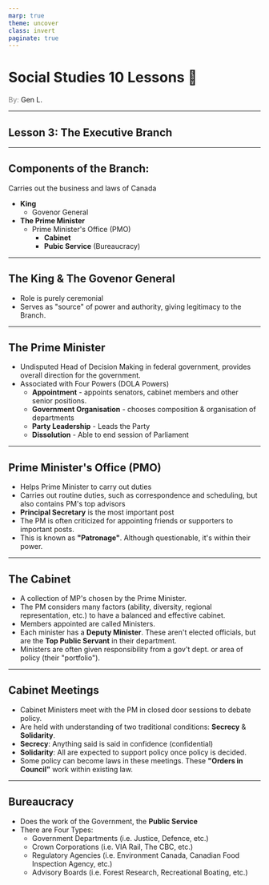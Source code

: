 ```yaml
---
marp: true
theme: uncover
class: invert
paginate: true
---
```


# <!--fit--> Social Studies 10 Lessons :book:

<span style="color:grey">By:</span> Gen L.

<!--_footer: In partnership with Hyperion University, 2023-->

---

## Lesson 3: The Executive Branch

---

## Components of the Branch:

Carries out the business and laws of Canada

* **King**
    * Govenor General
* **The Prime Minister**
    * Prime Minister's Office (PMO)
        - **Cabinet**
        - **Pubic Service** (Bureaucracy)

---

## The King & The Govenor General

* Role is purely ceremonial
* Serves as "source" of power and authority, giving legitimacy to the Branch.

---

## The Prime Minister

* Undisputed Head of Decision Making in federal government, provides overall direction for the government.
* Associated with Four Powers (DOLA Powers)
    * **Appointment** - appoints senators, cabinet members and other senior positions.
    * **Government Organisation** - chooses composition & organisation of departments
    * **Party Leadership** - Leads the Party
    * **Dissolution** - Able to end session of Parliament

---

## Prime Minister's Office (PMO)

* Helps Prime Minister to carry out duties
* Carries out routine duties, such as correspondence and scheduling, but also contains PM's top advisors
* **Principal Secretary** is the most important post
* The PM is often criticized for appointing friends or supporters to important posts.
* This is known as **"Patronage"**. Although questionable, it's within their power.

---

## The Cabinet

* A collection of MP's chosen by the Prime Minister.
* The PM considers many factors (ability, diversity, regional representation, etc.) to have a balanced and effective cabinet.
* Members appointed are called Ministers.
* Each minister has a **Deputy Minister**. These aren't elected officials, but are the **Top Public Servant** in their department.
* Ministers are often given responsibility from a gov't dept. or area of policy (their "portfolio").

---

## Cabinet Meetings

* Cabinet Ministers meet with the PM in closed door sessions to debate policy.
* Are held with understanding of two traditional conditions: **Secrecy** & **Solidarity**.
* **Secrecy**: Anything said is said in confidence (confidential)
* **Solidarity**: All are expected to support policy once policy is decided.
* Some policy can become laws in these meetings. These **"Orders in Council"** work within existing law.

---

## Bureaucracy

* Does the work of the Government, the **Public Service**
* There are Four Types:
    * Government Departments (i.e. Justice, Defence, etc.)
    * Crown Corporations (i.e. VIA Rail, The CBC, etc.)
    * Regulatory Agencies (i.e. Environment Canada, Canadian Food Inspection Agency, etc.)
    * Advisory Boards (i.e. Forest Research, Recreational Boating, etc.)